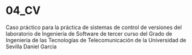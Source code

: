 04_CV
=====

Caso práctico para la práctica de sistemas de control de versiones del laboratorio de Ingeniería de Software de tercer curso del Grado de Ingeniería de las Tecnologías de Telecomunicación de la Universidad de Sevilla
Daniel Garcia
